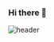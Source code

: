 ### Hi there 👋

![header](https://capsule-render.vercel.app/api?type=waving&color=auto&height=250&section=header&text=Welcome%20render&fontSize=85&animation=fadeIn&fontAlignY=34&desc=Rim%20GitHub%20Profile%!&descAlignY=51&descAlign=62)

<!--
**namerim/namerim** is a ✨ _special_ ✨ repository because its `README.md` (this file) appears on your GitHub profile.

Here are some ideas to get you started:

- 🔭 I’m currently working on ...
- 🌱 I’m currently learning ...
- 👯 I’m looking to collaborate on ...
- 🤔 I’m looking for help with ...
- 💬 Ask me about ...
- 📫 How to reach me: ...
- 😄 Pronouns: ...
- ⚡ Fun fact: ...
-->
